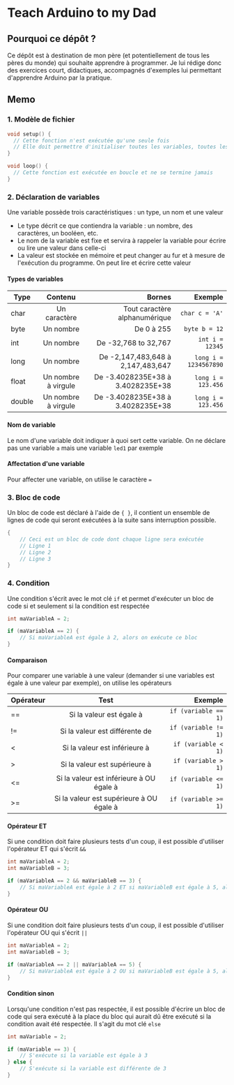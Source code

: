 # Teach Arduino to my Dad

## Pourquoi ce dépôt ?

Ce dépôt est à destination de mon père (et potentiellement de tous les pères du monde) qui souhaite apprendre à programmer. Je lui rédige donc des exercices court, didactiques, accompagnés d'exemples lui permettant d'apprendre Arduino par la pratique.

## Memo

### 1. Modèle de fichier

```C
void setup() {
  // Cette fonction n'est exécutée qu'une seule fois
  // Elle doit permettre d'initialiser toutes les variables, toutes les entrées et toutes les sorties
}

void loop() {
  // Cette fonction est exécutée en boucle et ne se termine jamais
}
```

### 2. Déclaration de variables

Une variable possède trois caractéristiques : un type, un nom et une valeur
- Le type décrit ce que contiendra la variable : un nombre, des caractères, un booléen, etc.
- Le nom de la variable est fixe et servira à rappeler la variable pour écrire ou lire une valeur dans celle-ci
- La valeur est stockée en mémoire et peut changer au fur et à mesure de l'exécution du programme. On peut lire et écrire cette valeur

#### Types de variables

| Type          | Contenu           | Bornes  | Exemple  |
| ------------- |:-----------------:| -------:| --------:|
| char          | Un caractère | Tout caractère alphanumérique | `char c = 'A'`
| byte          | Un nombre | De 0 à 255 | `byte b = 12`
| int          | Un nombre | De -32,768 to 32,767 | `int i = 12345`
| long          | Un nombre | De -2,147,483,648 à 2,147,483,647 | `long i = 1234567890`
| float          | Un nombre à virgule | De -3.4028235E+38 à 3.4028235E+38 | `long i = 123.456`
| double          | Un nombre à virgule | De -3.4028235E+38 à 3.4028235E+38 | `long i = 123.456`

#### Nom de variable

Le nom d'une variable doit indiquer à quoi sert cette variable. On ne déclare pas une variable `a` mais une variable `led1` par exemple

#### Affectation d'une variable

Pour affecter une variable, on utilise le caractère `=`

### 3. Bloc de code

Un bloc de code est déclaré à l'aide de `{ }`, il contient un ensemble de lignes de code qui seront exécutées à la suite sans interruption possible.

```C
{
    // Ceci est un bloc de code dont chaque ligne sera exécutée
    // Ligne 1
    // Ligne 2
    // Ligne 3
}
```

### 4. Condition

Une condition s'écrit avec le mot clé `if` et permet d'exécuter un bloc de code si et seulement si la condition est respectée

```C
int maVariableA = 2;

if (maVariableA == 2) {
    // Si maVariableA est égale à 2, alors on exécute ce bloc
}
```

#### Comparaison

Pour comparer une variable à une valeur (demander si une variables est égale à une valeur par exemple), on utilise les opérateurs

| Opérateur          | Test           | Exemple  |
| ------------- |:-----------------:| --------:|
| ==          | Si la valeur est égale à | `if (variable == 1)`
| !=          | Si la valeur est différente de | `if (variable != 1)`
| <          | Si la valeur est inférieure à | `if (variable < 1)`
| >          | Si la valeur est supérieure à | `if (variable > 1)`
| <=          | Si la valeur est inférieure à OU égale à | `if (variable <= 1)`
| >=          | Si la valeur est supérieure à OU égale à | `if (variable >= 1)`

#### Opérateur ET

Si une condition doit faire plusieurs tests d'un coup, il est possible d'utiliser l'opérateur ET qui s'écrit `&&`

```C
int maVariableA = 2;
int maVariableB = 3;

if (maVariableA == 2 && maVariableB == 3) {
    // Si maVariableA est égale à 2 ET si maVariableB est égale à 5, alors on exécute ce bloc
}
```

#### Opérateur OU

Si une condition doit faire plusieurs tests d'un coup, il est possible d'utiliser l'opérateur OU qui s'écrit `||`

```C
int maVariableA = 2;
int maVariableB = 3;

if (maVariableA == 2 || maVariableA == 5) {
    // Si maVariableA est égale à 2 OU si maVariableB est égale à 5, alors on exécute ce bloc
}
```

#### Condition sinon

Lorsqu'une condition n'est pas respectée, il est possible d'écrire un bloc de code qui sera exécuté à la place du bloc qui aurait dû être exécuté si la condition avait été respectée. Il s'agit du mot clé `else`

```C
int maVariable = 2;

if (maVariable == 3) {
    // S'exécute si la variable est égale à 3
} else {
    // S'exécute si la variable est différente de 3
}
```